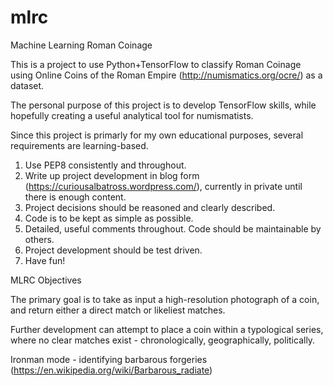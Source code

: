 # mlrc
Machine Learning Roman Coinage

This is a project to use Python+TensorFlow to classify Roman Coinage using Online Coins of the Roman Empire (http://numismatics.org/ocre/) as a dataset.

The personal purpose of this project is to develop TensorFlow skills, while hopefully creating a useful analytical tool for numismatists.

Since this project is primarly for my own educational purposes, several requirements are learning-based.

1. Use PEP8 consistently and throughout.
2. Write up project development in blog form (https://curiousalbatross.wordpress.com/), currently in private until there is enough content.
3. Project decisions should be reasoned and clearly described. 
4. Code is to be kept as simple as possible.
5. Detailed, useful comments throughout. Code should be maintainable by others.
6. Project development should be test driven.
7. Have fun!

MLRC Objectives

The primary goal is to take as input a high-resolution photograph of a coin, and return either a direct match or likeliest matches.

Further development can attempt to place a coin within a typological series, where no clear matches exist - chronologically, geographically, politically. 

Ironman mode - identifying barbarous forgeries (https://en.wikipedia.org/wiki/Barbarous_radiate)

